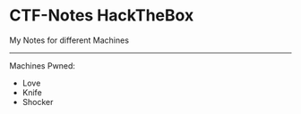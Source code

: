 # CTF-Notes HackTheBox 
My Notes for different Machines 
***
Machines Pwned:
- Love
- Knife
- Shocker
